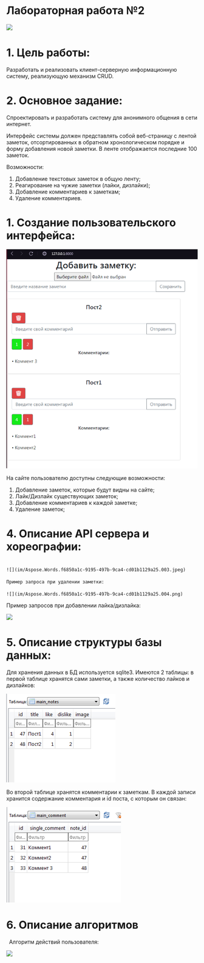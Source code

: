 # **Лабораторная работа №2** 

![](im/Aspose.Words.f6850a1c-9195-497b-9ca4-cd01b1129a25.001.png)

# **1. Цель работы:**

Разработать и реализовать клиент-серверную информационную систему, реализующую механизм CRUD.

# **2. Основное задание:**

Спроектировать и разработать систему для анонимного общения в сети интернет. 

Интерфейс системы должен представлять собой веб-страницу с лентой заметок, отсортированных в обратном хронологическом порядке и форму добавления новой заметки. В ленте отображается последние 100 заметок. 

Возможности: 

1. Добавление текстовых заметок в общую ленту; 
1. Реагирование на чужие заметки (лайки, дизлайки); 
1. Добавление комментариев к заметкам;
1. Удаление комментариев.



















# **1. Создание пользовательского интерфейса:**



![](im/Aspose.Words.f6850a1c-9195-497b-9ca4-cd01b1129a25.002.png)




На сайте пользователю доступны следующие возможности: 

1. Добавление заметок, которые будут видны на сайте; 
1. Лайк/Дизлайк существующих заметок;
1. Добавление комментариев к каждой заметке;
1. Удаление заметок;










# **4.   Описание API сервера и хореографии:**


```Пример запроса при создании новой заметки в ленте:

![](im/Aspose.Words.f6850a1c-9195-497b-9ca4-cd01b1129a25.003.jpeg)

Пример запроса при удалении заметки:

![](im/Aspose.Words.f6850a1c-9195-497b-9ca4-cd01b1129a25.004.png)

```


















Пример запросов при добавлении лайка/дизлайка:

![](im/Aspose.Words.f6850a1c-9195-497b-9ca4-cd01b1129a25.005.png) 

# **5. Описание структуры базы данных:**

Для хранения данных в БД используется sqlite3. Имеются 2 таблицы: в первой таблице хранятся сами заметки, а также количество лайков и дизлайков:

![](im/Aspose.Words.f6850a1c-9195-497b-9ca4-cd01b1129a25.006.png)





Во второй таблице хранятся комментарии к заметкам. В каждой записи хранится содержание комментария и id поста, с которым он связан:

![](im/Aspose.Words.f6850a1c-9195-497b-9ca4-cd01b1129a25.007.png)









# **6. Описание алгоритмов** 

` `Алгоритм действий пользователя:

![](im/Aspose.Words.f6850a1c-9195-497b-9ca4-cd01b1129a25.008.png)










